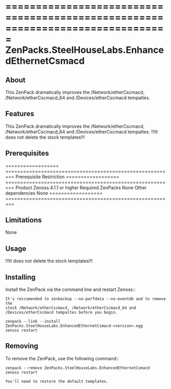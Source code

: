 ===============================================================================
ZenPacks.SteelHouseLabs.EnhancedEthernetCsmacd
===============================================================================

About
-------------------------------------------------------------------------------
This ZenPack dramatically improves the /Network/etherCscmacd, /Network/etherCscmacd_64 and /Devices/etherCscmacd tempaltes.


Features
-------------------------------------------------------------------------------
This ZenPack dramatically improves the /Network/etherCscmacd, /Network/etherCscmacd_64 and /Devices/etherCscmacd tempaltes.
!!!It does not delete the stock templates!!!

Prerequisites
-------------------------------------------------------------------------------

==================  =========================================================
Prerequisite        Restriction
==================  =========================================================
Product             Zenoss 4.1.1 or higher
Required ZenPacks   None
Other dependencies  None
==================  =========================================================


Limitations
-------------------------------------------------------------------------------
None


Usage
-------------------------------------------------------------------------------
!!!It does not delete the stock templates!!!


Installing
-------------------------------------------------------------------------------

Install the ZenPack via the command line and restart Zenoss::

    It's reccomended to zenbackup --no-perfdata --no-eventdb and to remove the 
    stock /Network/etherCscmacd, /Network/etherCscmacd_64 and /Devices/etherCscmacd tempaltes before you begin.
    
    zenpack --link --install ZenPacks.SteelHouseLabs.EnhancedEthernetCsmacd-<version>.egg
    zenoss restart


Removing
-------------------------------------------------------------------------------

To remove the ZenPack, use the following command::

    zenpack --remove ZenPacks.SteelHouseLabs.EnhancedEthernetCsmacd
    zenoss restart
    
    You'll need to restore the default templates.

